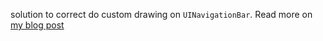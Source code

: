 solution to correct do custom drawing on `UINavigationBar`. Read more on [my blog post](http://evsukov.posterous.com/custom-drawing-of-uinavigationbar-done-right)